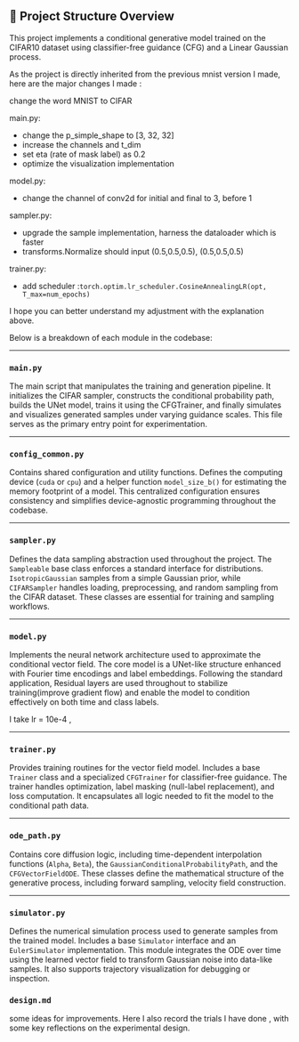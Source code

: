 ## 📁 Project Structure Overview

This project implements a conditional generative model trained on the CIFAR10 dataset using classifier-free guidance (CFG) and a Linear Gaussian process. 

As the project is directly inherited from the previous mnist version I made, here are the major changes I made :

change the word MNIST to CIFAR

main.py: 

-   change the p_simple_shape to [3, 32, 32]
-   increase the channels and t_dim
-   set eta (rate of mask label) as 0.2
-   optimize the visualization implementation

model.py:

-   change the channel of  conv2d for initial and final to 3, before 1

sampler.py:

-   upgrade the sample implementation, harness the dataloader which is faster
-   transforms.Normalize should input (0.5,0.5,0.5), (0.5,0.5,0.5)

trainer.py:

-   add scheduler :`torch.optim.lr_scheduler.CosineAnnealingLR(opt, T_max=num_epochs)`

I hope you can better understand my adjustment with the explanation above.

Below is a breakdown of each module in the codebase:

---

### `main.py`

The main script that manipulates the training and generation pipeline. It initializes the CIFAR sampler, constructs the conditional probability path, builds the UNet model, trains it using the CFGTrainer, and finally simulates and visualizes generated samples under varying guidance scales. This file serves as the primary entry point for experimentation.

---

### `config_common.py`

Contains shared configuration and utility functions. Defines the computing device (`cuda` or `cpu`) and a helper function `model_size_b()` for estimating the memory footprint of a model. This centralized configuration ensures consistency and simplifies device-agnostic programming throughout the codebase.

---

### `sampler.py`

Defines the data sampling abstraction used throughout the project. The `Sampleable` base class enforces a standard interface for distributions. `IsotropicGaussian` samples from a simple Gaussian prior, while `CIFARSampler` handles loading, preprocessing, and random sampling from the CIFAR dataset. These classes are essential for training and sampling workflows.

---

### `model.py`

Implements the neural network architecture used to approximate the conditional vector field. The core model is a UNet-like structure enhanced with Fourier time encodings and label embeddings. Following the standard application, Residual layers are used throughout to stabilize training(improve gradient flow) and enable the model to condition effectively on both time and class labels.

I take lr = 10e-4 , 

---

### `trainer.py`

Provides training routines for the vector field model. Includes a base `Trainer` class and a specialized `CFGTrainer` for classifier-free guidance. The trainer handles optimization, label masking (null-label replacement), and loss computation. It encapsulates all logic needed to fit the model to the conditional path data.

---

### `ode_path.py`

Contains core diffusion logic, including time-dependent interpolation functions (`Alpha`, `Beta`), the `GaussianConditionalProbabilityPath`, and the `CFGVectorFieldODE`. These classes define the mathematical structure of the generative process, including forward sampling, velocity field construction.

---

### `simulator.py`

Defines the numerical simulation process used to generate samples from the trained model. Includes a base `Simulator` interface and an `EulerSimulator` implementation. This module integrates the ODE over time using the learned vector field to transform Gaussian noise into data-like samples. It also supports trajectory visualization for debugging or inspection.

### `design.md`

some ideas for improvements. Here I also record the trials I have done , with some key reflections on the experimental design. 
